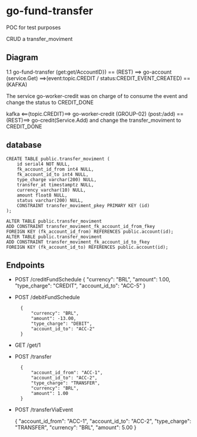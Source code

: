# go-fund-transfer

POC for test purposes

CRUD a transfer_moviment

## Diagram

1.1 go-fund-transfer (get:get/AccountID}) == (REST) ==> go-account (service.Get) ==>(event:topic.CREDIT / status:CREDIT_EVENT_CREATED) == (KAFKA)

The service go-worker-credit was on charge of to consume the event and change the status to CREDIT_DONE

kafka <==(topic.CREDIT)==> go-worker-credit (GROUP-02) (post:/add) ==(REST)==> go-credit(Service.Add) and change the transfer_moviment to CREDIT_DONE

## database

    CREATE TABLE public.transfer_moviment (
        id serial4 NOT NULL,
        fk_account_id_from int4 NULL,
        fk_account_id_to int4 NULL,
        type_charge varchar(200) NULL,
        transfer_at timestamptz NULL,
        currency varchar(10) NULL,
        amount float8 NULL,
        status varchar(200) NULL,
        CONSTRAINT transfer_moviment_pkey PRIMARY KEY (id)
    );

    ALTER TABLE public.transfer_moviment 
    ADD CONSTRAINT transfer_moviment_fk_account_id_from_fkey 
    FOREIGN KEY (fk_account_id_from) REFERENCES public.account(id);
    ALTER TABLE public.transfer_moviment 
    ADD CONSTRAINT transfer_moviment_fk_account_id_to_fkey 
    FOREIGN KEY (fk_account_id_to) REFERENCES public.account(id);


## Endpoints

+ POST /creditFundSchedule
        {
            "currency": "BRL",
            "amount": 1.00,
            "type_charge": "CREDIT",
            "account_id_to": "ACC-5"
        }

+ POST /debitFundSchedule

        {
            "currency": "BRL",
            "amount": -13.00,
            "type_charge": "DEBIT",
            "account_id_to": "ACC-2"
        }

+ GET /get/1

+ POST /transfer

        {
            "account_id_from": "ACC-1",
            "account_id_to": "ACC-2",
            "type_charge": "TRANSFER",
            "currency": "BRL",
            "amount": 1.00
        }

+ POST /transferViaEvent

    {
        "account_id_from": "ACC-1",
        "account_id_to": "ACC-2",
        "type_charge": "TRANSFER",
        "currency": "BRL",
        "amount": 5.00
    }
